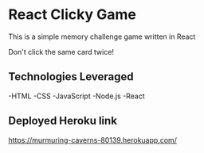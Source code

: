 # React Clicky Game
This is a simple memory challenge game written in React

Don't click the same card twice!

## Technologies Leveraged
-HTML
-CSS
-JavaScript
-Node.js
-React

## Deployed Heroku link
  https://murmuring-caverns-80139.herokuapp.com/

